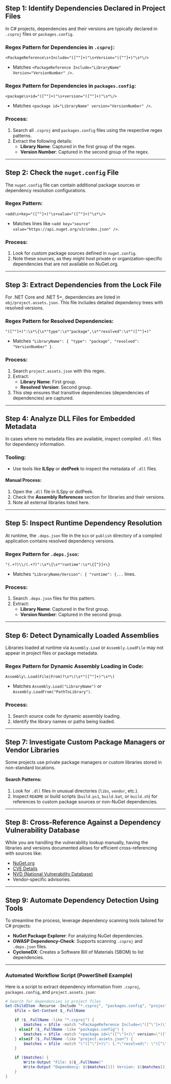 ## **Step 1: Identify Dependencies Declared in Project Files**

In C# projects, dependencies and their versions are typically declared in `.csproj` files or `packages.config`.

### **Regex Pattern for Dependencies in `.csproj`:**

```regex
<PackageReference\s+Include="([^"]+)"\s+Version="([^"]+)"\s*\/>
```

- Matches `<PackageReference Include="LibraryName" Version="VersionNumber" />`.

### **Regex Pattern for Dependencies in `packages.config`:**

```regex
<package\s+id="([^"]+)"\s+version="([^"]+)"\s*\/>
```

- Matches `<package id="LibraryName" version="VersionNumber" />`.

### **Process:**

1. Search all `.csproj` and `packages.config` files using the respective regex patterns.
2. Extract the following details:
    - **Library Name**: Captured in the first group of the regex.
    - **Version Number**: Captured in the second group of the regex.

---

## **Step 2: Check the `nuget.config` File**

The `nuget.config` file can contain additional package sources or dependency resolution configurations.

### **Regex Pattern:**

```regex
<add\s+key="([^"]+)"\s+value="([^"]+)"\s*\/>
```

- Matches lines like `<add key="source" value="https://api.nuget.org/v3/index.json" />`.

### **Process:**

1. Look for custom package sources defined in `nuget.config`.
2. Note these sources, as they might host private or organization-specific dependencies that are not available on NuGet.org.

---

## **Step 3: Extract Dependencies from the Lock File**

For .NET Core and .NET 5+, dependencies are listed in `obj/project.assets.json`. This file includes detailed dependency trees with resolved versions.

### **Regex Pattern for Resolved Dependencies:**

```regex
"([^"]+)":\s*\{\s*"type":\s*"package",\s*"resolved":\s*"([^"]+)"
```

- Matches `"LibraryName": { "type": "package", "resolved": "VersionNumber" }`.

### **Process:**

1. Search `project.assets.json` with this regex.
2. Extract:
    - **Library Name**: First group.
    - **Resolved Version**: Second group.
3. This step ensures that transitive dependencies (dependencies of dependencies) are captured.

---

## **Step 4: Analyze DLL Files for Embedded Metadata**

In cases where no metadata files are available, inspect compiled `.dll` files for dependency information.

### **Tooling:**

- Use tools like **ILSpy** or **dotPeek** to inspect the metadata of `.dll` files.

#### **Manual Process:**

1. Open the `.dll` file in ILSpy or dotPeek.
2. Check the **Assembly References** section for libraries and their versions.
3. Note all external libraries listed here.

---

## **Step 5: Inspect Runtime Dependency Resolution**

At runtime, the `.deps.json` file in the `bin` or `publish` directory of a compiled application contains resolved dependency versions.

### **Regex Pattern for `.deps.json`:**

```regex
"(.+?)\\/(.+?)":\s*\{\s*"runtime":\s*\{[^}]+\}
```

- Matches `"LibraryName/Version": { "runtime": {...` lines.

### **Process:**

1. Search `.deps.json` files for this pattern.
2. Extract:
    - **Library Name**: Captured in the first group.
    - **Version Number**: Captured in the second group.

---

## **Step 6: Detect Dynamically Loaded Assemblies**

Libraries loaded at runtime via `Assembly.Load` or `Assembly.LoadFile` may not appear in project files or package metadata.

### **Regex Pattern for Dynamic Assembly Loading in Code:**

```regex
Assembly\.Load(File|From)?\s*\(\s*"([^"]+)"\s*\)
```

- Matches `Assembly.Load("LibraryName")` or `Assembly.LoadFrom("PathToLibrary")`.

### **Process:**

1. Search source code for dynamic assembly loading.
2. Identify the library names or paths being loaded.

---

## **Step 7: Investigate Custom Package Managers or Vendor Libraries**

Some projects use private package managers or custom libraries stored in non-standard locations.

#### **Search Patterns:**

1. Look for `.dll` files in unusual directories (`libs`, `vendor`, etc.).
2. Inspect `README` or build scripts (`build.ps1`, `build.bat`, or `build.sh`) for references to custom package sources or non-NuGet dependencies.

---

## **Step 8: Cross-Reference Against a Dependency Vulnerability Database**

While you are handling the vulnerability lookup manually, having the libraries and versions documented allows for efficient cross-referencing with sources like:

- [NuGet.org](https://www.nuget.org/)
- [CVE Details](https://www.cvedetails.com/)
- [NVD (National Vulnerability Database)](https://nvd.nist.gov/)
- Vendor-specific advisories.

---

## **Step 9: Automate Dependency Detection Using Tools**

To streamline the process, leverage dependency scanning tools tailored for C# projects:

- **NuGet Package Explorer**: For analyzing NuGet dependencies.
- **OWASP Dependency-Check**: Supports scanning `.csproj` and `.deps.json` files.
- **CycloneDX**: Creates a Software Bill of Materials (SBOM) to list dependencies.

---

### **Automated Workflow Script (PowerShell Example)**

Here is a script to extract dependency information from `.csproj`, `packages.config`, and `project.assets.json`:

```powershell
# Search for dependencies in project files
Get-ChildItem -Recurse -Include "*.csproj", "packages.config", "project.assets.json" | ForEach-Object {
    $file = Get-Content $_.FullName

    if ($_.FullName -like "*.csproj") {
        $matches = $file -match "<PackageReference Include=\"([^\"]+)\" Version=\"([^\"]+)\" />"
    } elseif ($_.FullName -like "packages.config") {
        $matches = $file -match "<package id=\"([^\"]+)\" version=\"([^\"]+)\" />"
    } elseif ($_.FullName -like "project.assets.json") {
        $matches = $file -match "\"([^\"]+)\": {.*\"resolved\": \"([^\"]+)\""
    }

    if ($matches) {
        Write-Output "File: $($_.FullName)"
        Write-Output "Dependency: $($matches[1]) Version: $($matches[2])"
    }
}
```